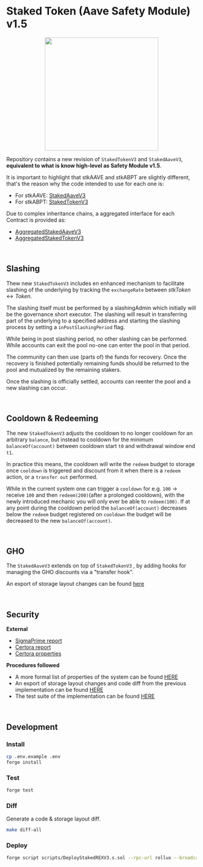 # Staked Token (Aave Safety Module) v1.5

<p align="center">
<img src="./stk15.png" width="300">
</p>

Repository contains a new revision of `StakedTokenV3` and `StakedAaveV3`, **equivalent to what is know high-level as Safety Module v1.5**.

It is important to highlight that stkAAVE and stkABPT are slightly different, that's the reason why the code intended to use for each one is:

- For stkAAVE: [StakedAaveV3](./src/contracts/StakedAaveV3.sol)
- For stkABPT: [StakedTokenV3](./src/contracts/StakedTokenV3.sol)

Due to complex inheritance chains, a aggregated interface for each Contract is provided as:

- [AggregatedStakedAaveV3](./src/interfaces/AggregatedStakedAaveV3.sol)
- [AggregatedStakedTokenV3](./src/interfaces/AggregatedStakedTokenV3.sol)

<br>

## Slashing

Thew new `StakedTokenV3` includes en enhanced mechanism to facilitate slashing of the underlying by tracking the `exchangeRate` between $stkToken \leftrightarrow Token$.

The slashing itself must be performed by a slashingAdmin which initially will be the governance short executor. The slashing will result in transferring part of the underlying to a specified address and starting the slashing process by setting a `inPostSlashingPeriod` flag.

While being in post slashing period, no other slashing can be performed. While accounts can exit the pool no-one can enter the pool in that period.

The community can then use (parts of) the funds for recovery. Once the recovery is finished potentially remaining funds should be returned to the pool and mutualized by the remaining stakers.

Once the slashing is officially settled, accounts can reenter the pool and a new slashing can occur.

<br>

## Cooldown & Redeeming

The new `StakedTokenV3` adjusts the cooldown to no longer cooldown for an arbitrary `balance`, but instead to cooldown for the minimum `balanceOf(account)` between cooldown start `t0` and withdrawal window end `t1`.

In practice this means, the cooldown will write the `redeem` budget to storage once `cooldown` is triggered and discount from it when there is a `redeem` action, or a `transfer out` performed.

While in the current system one can trigger a `cooldown` for e.g. `100` -> receive `100` and then `redeem(200)`(after a prolonged cooldown), with the newly introduced mechanic you will only ever be able to `redeem(100)`. If at any point during the cooldown period the `balanceOf(account)` decreases below the `redeem` budget registered on `cooldown` the budget will be decreased to the new `balanceOf(account)`.

<br>

## GHO

The `StakedAaveV3` extends on top of `StakedTokenV3` , by adding hooks for managing the GHO discounts via a "transfer hook".

An export of storage layout changes can be found [here](./storage.md)

<br>

## Security

**External**

- [SigmaPrime report](./audits/Sigma_Prime_Aave_Safety_Module_Security_Assessment_Report_v2.pdf)
- [Certora report](./audits/Certora_FV_Report.pdf)
- [Certora properties](./certora/specs/)

**Procedures followed**

- A more formal list of properties of the system can be found [HERE](./properties.md)
- An export of storage layout changes and code diff from the previous implementation can be found [HERE](./https://github.com/bgd-labs/aave-stk-slashing-mgmt/tree/main/diffs)
- The test suite of the implementation can be found [HERE](https://github.com/bgd-labs/aave-stk-slashing-mgmt/tree/main/tests)

<br>

## Development

### Install

```sh
cp .env.example .env
forge install
```

### Test

```sh
forge test
```

### Diff

Generate a code & storage layout diff.

```sh
make diff-all
```



### Deploy

```sh
forge script scripts/DeployStakedREXV3.s.sol --rpc-url rollux --broadcast --gas-price 1000000000 --priority-gas-price 1
```